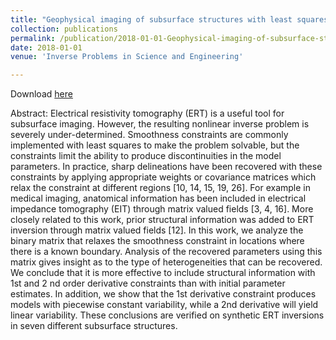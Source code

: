 ```yaml
---
title: "Geophysical imaging of subsurface structures with least squares estimates"
collection: publications
permalink: /publication/2018-01-01-Geophysical-imaging-of-subsurface-structures-with-least-squares-estimates
date: 2018-01-01
venue: 'Inverse Problems in Science and Engineering'

---
```

Download [here](https://math.boisestate.edu/~mead/papers/boundary.pdf)

Abstract:
Electrical resistivity tomography (ERT) is a useful tool for subsurface imaging.
However, the resulting nonlinear inverse problem is severely under-determined.
Smoothness constraints are commonly implemented with least squares to make the
problem solvable, but the constraints limit the ability to produce discontinuities in
the model parameters. In practice, sharp delineations have been recovered with these
constraints by applying appropriate weights or covariance matrices which relax the
constraint at different regions [10, 14, 15, 19, 26]. For example in medical imaging,
anatomical information has been included in electrical impedance tomography (EIT)
through matrix valued fields [3, 4, 16]. More closely related to this work, prior
structural information was added to ERT inversion through matrix valued fields [12].
In this work, we analyze the binary matrix that relaxes the smoothness constraint
in locations where there is a known boundary. Analysis of the recovered parameters
using this matrix gives insight as to the type of heterogeneities that can be recovered.
We conclude that it is more effective to include structural information with 1st and
2
nd order derivative constraints than with initial parameter estimates. In addition,
we show that the 1st derivative constraint produces models with piecewise constant
variability, while a 2nd derivative will yield linear variability. These conclusions are
verified on synthetic ERT inversions in seven different subsurface structures.
